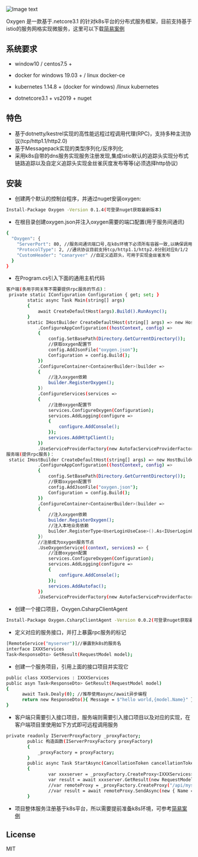 ![Image text](https://raw.githubusercontent.com/sd797994/Oxygen/dev-k8s/icon/icon.png)

Oxygen 是一款基于.netcore3.1 的针对k8s平台的分布式服务框架，目前支持基于istio的服务网格实现微服务，这里可以下载[简易案例][1]
## 系统要求

* window10 / centos7.5 +

* docker for windows 19.03 + / linux docker-ce

* kubernetes 1.14.8 + (docker for windows) /linux kubernetes 
* dotnetcore3.1 + vs2019 + nuget
## 特色
* 基于dotnetty/kestrel实现的高性能远程过程调用代理(RPC)，支持多种主流协议(tcp/http1.1/http2.0)
* 基于Messagepack实现的类型序列化/反序列化
* 采用k8s自带的dns服务实现服务注册发现,集成istio默认的追踪头实现分布式链路追踪以及自定义追踪头实现金丝雀灰度发布等等(必须选择http协议)
## 安装
* 创建两个默认的控制台程序，并通过nuget安装oxygen:

```bash
Install-Package Oxygen -Version 0.1.4(可登录nuget获取最新版本)
```

* 在根目录创建oxygen.json并注入oxygen需要的端口配置(用于服务间通讯)

```bash
{
  "Oxygen": {
    "ServerPort": 80, //服务间通讯端口号,在k8s环境下必须所有容器一致,以确保调用
    "ProtocolType": 2, //通讯协议目前支持tcp/http1.1/http2.0分别对应0/1/2
    "CustomHeader": "canaryver" //自定义追踪头，可用于实现金丝雀发布
  }
}
```
* 在Program.cs引入下面的通用主机代码
```bash
客户端(多用于网关等不需要提供rpc服务的节点)：
 private static IConfiguration Configuration { get; set; }
        static async Task Main(string[] args)
        {
            await CreateDefaultHost(args).Build().RunAsync();
        }
        static IHostBuilder CreateDefaultHost(string[] args) => new HostBuilder()
            .ConfigureAppConfiguration((hostContext, config) =>
            {
                config.SetBasePath(Directory.GetCurrentDirectory());
                //获取oxygen配置节
                config.AddJsonFile("oxygen.json");
                Configuration = config.Build();
            })
            .ConfigureContainer<ContainerBuilder>(builder =>
            {
                //注入oxygen依赖
                builder.RegisterOxygen();
            })
            .ConfigureServices(services =>
            {
                //注册oxygen配置节
                services.ConfigureOxygen(Configuration);
                services.AddLogging(configure =>
                {
                    configure.AddConsole();
                });
                services.AddHttpClient();
            })
            .UseServiceProviderFactory(new AutofacServiceProviderFactory());
服务端(提供rpc服务)：
 static IHostBuilder CreateDefaultHost(string[] args) => new HostBuilder()
            .ConfigureAppConfiguration((hostContext, config) =>
            {
                config.SetBasePath(Directory.GetCurrentDirectory());
                //获取oxygen配置节
                config.AddJsonFile("oxygen.json");
                Configuration = config.Build();
            })
            .ConfigureContainer<ContainerBuilder>(builder =>
            {
                //注入oxygen依赖
                builder.RegisterOxygen();
                //注入本地业务依赖
                builder.RegisterType<UserLoginUseCase>().As<IUserLoginUseCase>().InstancePerDependency();
            })
            //注册成为oxygen服务节点
            .UseOxygenService((context, services) => {
                //注册oxygen配置
                services.ConfigureOxygen(Configuration);
                services.AddLogging(configure =>
                {
                    configure.AddConsole();
                });
                services.AddAutofac();
            })
            .UseServiceProviderFactory(new AutofacServiceProviderFactory());
```

* 创建一个接口项目，Oxygen.CsharpClientAgent
```bash
Install-Package Oxygen.CsharpClientAgent -Version 0.0.2(可登录nuget获取最新版本)
```
* 定义对应的服务接口，并打上暴露rpc服务的标记
```bash
[RemoteService("myserver")]//暴露到k8s的服务名
interface IXXXServices
Task<ResponseDto> GetResult(RequestModel model);
```
* 创建一个服务项目，引用上面的接口项目并实现它
```bash
public class XXXServices : IXXXServices
public asyn Task<ResponseDto> GetResult(RequestModel model)
{
      await Task.Dealy(0); //推荐使用async/await异步编程
      return new ResponseDto(){ Message = $"hello world,{model.Name}" };
}
```
* 客户端只需要引入接口项目，服务端则需要引入接口项目以及对应的实现，在客户端项目里使用如下方式即可远程调用服务

```bash
private readonly IServerProxyFactory _proxyFactory;
        public 构造函数(IServerProxyFactory proxyFactory)
        {
            _proxyFactory = proxyFactory;
        }
        public async Task StartAsync(CancellationToken cancellationToken)
        {
                var xxxserver = _proxyFactory.CreateProxy<IXXXServices>();//直接通过引用接口类型创建代理
                var result = await xxxserver.GetResult(new RequestModel() { Name = "admin" });
                //var remoteProxy = _proxyFactory.CreateProxy("/api/myserver/XXXServices/GetResult"); //通过url的方式创建代理
                //var result = await remoteProxy.SendAsync(new { Name = "admin" });
        }
```
* 项目整体服务注册基于k8s平台，所以需要提前准备k8s环境，可参考[简易案例][1]
## License

MIT

[1]: https://github.com/sd797994/Oxygen-EshopSample "简易案例"
